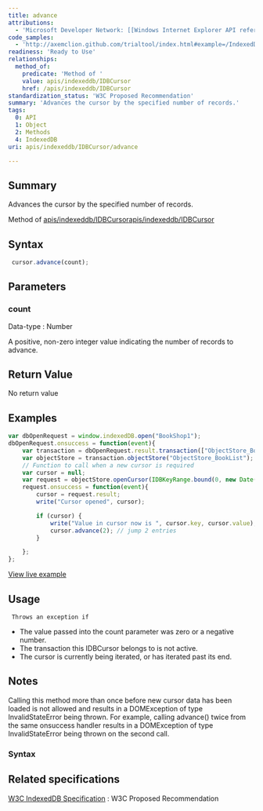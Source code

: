 ```yaml
---
title: advance
attributions:
  - 'Microsoft Developer Network: [[Windows Internet Explorer API reference](http://msdn.microsoft.com/en-us/library/ie/hh828809%28v=vs.85%29.aspx) Article]'
code_samples:
  - 'http://axemclion.github.com/trialtool/index.html#example=/IndexedDB/trialtool/moz_indexedDB.html&selected=Advance%20cursor&'
readiness: 'Ready to Use'
relationships:
  method_of:
    predicate: 'Method of '
    value: apis/indexeddb/IDBCursor
    href: /apis/indexeddb/IDBCursor
standardization_status: 'W3C Proposed Recommendation'
summary: 'Advances the cursor by the specified number of records.'
tags:
  0: API
  1: Object
  2: Methods
  4: IndexedDB
uri: apis/indexeddb/IDBCursor/advance

---
```

## Summary

Advances the cursor by the specified number of records.

Method of [apis/indexeddb/IDBCursor](/apis/indexeddb/IDBCursor)[apis/indexeddb/IDBCursor](/apis/indexeddb/IDBCursor)

## Syntax

``` js
 cursor.advance(count);
```

## Parameters

### count

 Data-type
:   Number

 A positive, non-zero integer value indicating the number of records to advance.

## Return Value

No return value

## Examples

``` js
var dbOpenRequest = window.indexedDB.open("BookShop1");
dbOpenRequest.onsuccess = function(event){
    var transaction = dbOpenRequest.result.transaction(["ObjectStore_BookList"], IDBTransaction.READ_WRITE);
    var objectStore = transaction.objectStore("ObjectStore_BookList");
    // Function to call when a new cursor is required
    var cursor = null;
    var request = objectStore.openCursor(IDBKeyRange.bound(0, new Date().getTime(), true, false), 1);
    request.onsuccess = function(event){
        cursor = request.result;
        write("Cursor opened", cursor);

        if (cursor) {
            write("Value in cursor now is ", cursor.key, cursor.value);
            cursor.advance(2); // jump 2 entries
        }

    };
};
```

[View live example](http://axemclion.github.com/trialtool/index.html#example=/IndexedDB/trialtool/moz_indexedDB.html&selected=Advance%20cursor&)

## Usage

     Throws an exception if

-   The value passed into the count parameter was zero or a negative number.
-   The transaction this IDBCursor belongs to is not active.
-   The cursor is currently being iterated, or has iterated past its end.

## Notes

Calling this method more than once before new cursor data has been loaded is not allowed and results in a DOMException of type InvalidStateError being thrown. For example, calling advance() twice from the same onsuccess handler results in a DOMException of type InvalidStateError being thrown on the second call.

### Syntax

## Related specifications

[W3C IndexedDB Specification](http://www.w3.org/TR/IndexedDB/)
:   W3C Proposed Recommendation
